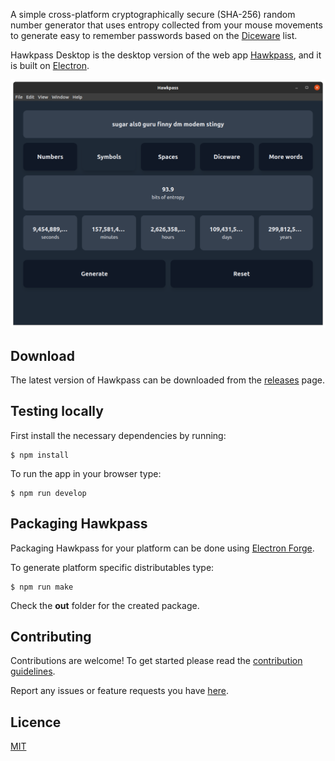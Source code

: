 A simple cross-platform cryptographically secure (SHA-256) random number generator that uses entropy collected from your mouse movements to generate easy to remember passwords based on the [Diceware](http://world.std.com/~reinhold/diceware.html) list.

Hawkpass Desktop is the desktop version of the web app [Hawkpass](https://www.petroskal.com/hawkpass), and it is built on [Electron](https://github.com/atom/electron).

![](hawkpass.png)

## Download

The latest version of Hawkpass can be downloaded from the [releases](https://github.com/kalpetros/hawkpass-desktop/releases) page.

## Testing locally

First install the necessary dependencies by running:

```
$ npm install
```

To run the app in your browser type:

```
$ npm run develop
```

## Packaging Hawkpass

Packaging Hawkpass for your platform can be done using [Electron Forge](https://www.electronforge.io/).

To generate platform specific distributables type:

```
$ npm run make
```

Check the **out** folder for the created package.

## Contributing

Contributions are welcome! To get started please read the [contribution guidelines](https://github.com/kalpetros/hawkpass-desktop/blob/master/CONTRIBUTING.md).

Report any issues or feature requests you have [here](https://github.com/kalpetros/hawkpass-desktop/issues).

## Licence

[MIT](https://github.com/kalpetros/hawkpass-desktop/blob/master/LICENSE)

